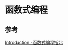 # 函数式编程


## 参考

[Introduction · 函数式编程指北](https://llh911001.gitbooks.io/mostly-adequate-guide-chinese/content/)